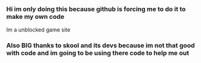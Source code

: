 ### Hi im only doing this because github is forcing me to do it to make my own code

<p>Im a unblocked game site</p>

### Also BIG thanks to skool and its devs because im not that good with code and im going to be using there code to help me out
